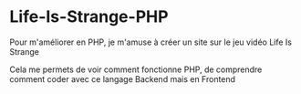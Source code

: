 # Life-Is-Strange-PHP

Pour m'améliorer en PHP, je m'amuse à créer un site sur le jeu vidéo Life Is Strange

Cela me permets de voir comment fonctionne PHP, de comprendre comment coder avec ce langage Backend mais en Frontend 
